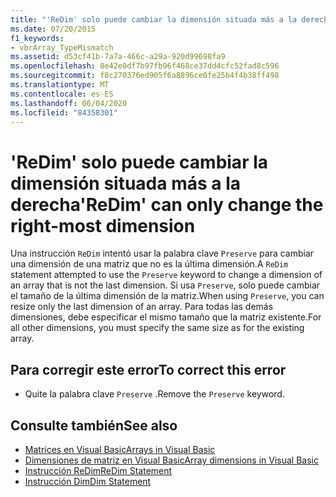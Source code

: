 ```yaml
---
title: "'ReDim' solo puede cambiar la dimensión situada más a la derecha"
ms.date: 07/20/2015
f1_keywords:
- vbrArray_TypeMismatch
ms.assetid: d53cf41b-7a7a-466c-a29a-920d99698fa9
ms.openlocfilehash: 8e42e0df7b97fb96f468ce37dd4cfc52fad8c596
ms.sourcegitcommit: f8c270376ed905f6a8896ce0fe25b4f4b38ff498
ms.translationtype: MT
ms.contentlocale: es-ES
ms.lasthandoff: 06/04/2020
ms.locfileid: "84358301"
---
```

# <a name="redim-can-only-change-the-right-most-dimension"></a><span data-ttu-id="39d96-102">'ReDim' solo puede cambiar la dimensión situada más a la derecha</span><span class="sxs-lookup"><span data-stu-id="39d96-102">'ReDim' can only change the right-most dimension</span></span>
<span data-ttu-id="39d96-103">Una instrucción `ReDim` intentó usar la palabra clave `Preserve` para cambiar una dimensión de una matriz que no es la última dimensión.</span><span class="sxs-lookup"><span data-stu-id="39d96-103">A `ReDim` statement attempted to use the `Preserve` keyword to change a dimension of an array that is not the last dimension.</span></span> <span data-ttu-id="39d96-104">Si usa `Preserve`, solo puede cambiar el tamaño de la última dimensión de la matriz.</span><span class="sxs-lookup"><span data-stu-id="39d96-104">When using `Preserve`, you can resize only the last dimension of an array.</span></span> <span data-ttu-id="39d96-105">Para todas las demás dimensiones, debe especificar el mismo tamaño que la matriz existente.</span><span class="sxs-lookup"><span data-stu-id="39d96-105">For all other dimensions, you must specify the same size as for the existing array.</span></span>  
  
## <a name="to-correct-this-error"></a><span data-ttu-id="39d96-106">Para corregir este error</span><span class="sxs-lookup"><span data-stu-id="39d96-106">To correct this error</span></span>  
  
- <span data-ttu-id="39d96-107">Quite la palabra clave `Preserve` .</span><span class="sxs-lookup"><span data-stu-id="39d96-107">Remove the `Preserve` keyword.</span></span>  
  
## <a name="see-also"></a><span data-ttu-id="39d96-108">Consulte también</span><span class="sxs-lookup"><span data-stu-id="39d96-108">See also</span></span>

- [<span data-ttu-id="39d96-109">Matrices en Visual Basic</span><span class="sxs-lookup"><span data-stu-id="39d96-109">Arrays in Visual Basic</span></span>](../programming-guide/language-features/arrays/index.md)
- [<span data-ttu-id="39d96-110">Dimensiones de matriz en Visual Basic</span><span class="sxs-lookup"><span data-stu-id="39d96-110">Array dimensions in Visual Basic</span></span>](../programming-guide/language-features/arrays/array-dimensions.md)
- [<span data-ttu-id="39d96-111">Instrucción ReDim</span><span class="sxs-lookup"><span data-stu-id="39d96-111">ReDim Statement</span></span>](../language-reference/statements/redim-statement.md)
- [<span data-ttu-id="39d96-112">Instrucción Dim</span><span class="sxs-lookup"><span data-stu-id="39d96-112">Dim Statement</span></span>](../language-reference/statements/dim-statement.md)
